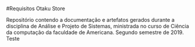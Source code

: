 #Requisitos Otaku Store

Repositório contendo a documentação e artefatos gerados durante a disciplina de Análise e Projeto de Sistemas, ministrada no curso de Ciência da computação da faculdade de Americana. Segundo semestre de 2019.
 Teste

